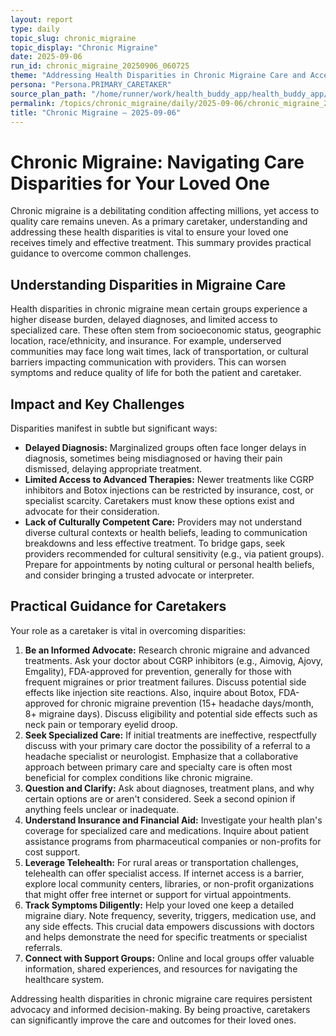 ```yaml
---
layout: report
type: daily
topic_slug: chronic_migraine
topic_display: "Chronic Migraine"
date: 2025-09-06
run_id: chronic_migraine_20250906_060725
theme: "Addressing Health Disparities in Chronic Migraine Care and Access"
persona: "Persona.PRIMARY_CARETAKER"
source_plan_path: "/home/runner/work/health_buddy_app/health_buddy_app/.results/chronic_migraine/weekly_plan/2025-09-01/plan.json"
permalink: /topics/chronic_migraine/daily/2025-09-06/chronic_migraine_20250906_060725/
title: "Chronic Migraine — 2025-09-06"
---
```


# Chronic Migraine: Navigating Care Disparities for Your Loved One

Chronic migraine is a debilitating condition affecting millions, yet access to quality care remains uneven. As a primary caretaker, understanding and addressing these health disparities is vital to ensure your loved one receives timely and effective treatment. This summary provides practical guidance to overcome common challenges.

## Understanding Disparities in Migraine Care

Health disparities in chronic migraine mean certain groups experience a higher disease burden, delayed diagnoses, and limited access to specialized care. These often stem from socioeconomic status, geographic location, race/ethnicity, and insurance. For example, underserved communities may face long wait times, lack of transportation, or cultural barriers impacting communication with providers. This can worsen symptoms and reduce quality of life for both the patient and caretaker.

## Impact and Key Challenges

Disparities manifest in subtle but significant ways:
*   **Delayed Diagnosis:** Marginalized groups often face longer delays in diagnosis, sometimes being misdiagnosed or having their pain dismissed, delaying appropriate treatment.
*   **Limited Access to Advanced Therapies:** Newer treatments like CGRP inhibitors and Botox injections can be restricted by insurance, cost, or specialist scarcity. Caretakers must know these options exist and advocate for their consideration.
*   **Lack of Culturally Competent Care:** Providers may not understand diverse cultural contexts or health beliefs, leading to communication breakdowns and less effective treatment. To bridge gaps, seek providers recommended for cultural sensitivity (e.g., via patient groups). Prepare for appointments by noting cultural or personal health beliefs, and consider bringing a trusted advocate or interpreter.

## Practical Guidance for Caretakers

Your role as a caretaker is vital in overcoming disparities:

1.  **Be an Informed Advocate:** Research chronic migraine and advanced treatments. Ask your doctor about CGRP inhibitors (e.g., Aimovig, Ajovy, Emgality), FDA-approved for prevention, generally for those with frequent migraines or prior treatment failures. Discuss potential side effects like injection site reactions. Also, inquire about Botox, FDA-approved for chronic migraine prevention (15+ headache days/month, 8+ migraine days). Discuss eligibility and potential side effects such as neck pain or temporary eyelid droop.
2.  **Seek Specialized Care:** If initial treatments are ineffective, respectfully discuss with your primary care doctor the possibility of a referral to a headache specialist or neurologist. Emphasize that a collaborative approach between primary care and specialty care is often most beneficial for complex conditions like chronic migraine.
3.  **Question and Clarify:** Ask about diagnoses, treatment plans, and why certain options are or aren't considered. Seek a second opinion if anything feels unclear or inadequate.
4.  **Understand Insurance and Financial Aid:** Investigate your health plan's coverage for specialized care and medications. Inquire about patient assistance programs from pharmaceutical companies or non-profits for cost support.
5.  **Leverage Telehealth:** For rural areas or transportation challenges, telehealth can offer specialist access. If internet access is a barrier, explore local community centers, libraries, or non-profit organizations that might offer free internet or support for virtual appointments.
6.  **Track Symptoms Diligently:** Help your loved one keep a detailed migraine diary. Note frequency, severity, triggers, medication use, and any side effects. This crucial data empowers discussions with doctors and helps demonstrate the need for specific treatments or specialist referrals.
7.  **Connect with Support Groups:** Online and local groups offer valuable information, shared experiences, and resources for navigating the healthcare system.

Addressing health disparities in chronic migraine care requires persistent advocacy and informed decision-making. By being proactive, caretakers can significantly improve the care and outcomes for their loved ones.
